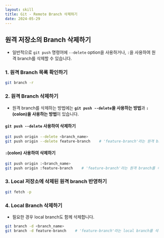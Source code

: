 ```yaml
---
layout: skill
title: Git - Remote Branch 삭제하기
date: 2024-05-29
---
```





## 원격 저장소의 Branch 삭제하기

- 일반적으로 `git push` 명령어에 `--delete` option을 사용하거나, `:`을 사용하여 원격 branch를 삭제할 수 있습니다.


### 1. 원격 Branch 목록 확인하기

```bash
git branch -r
```


### 2. 원격 Branch 삭제하기

- 원격 branch를 삭제하는 방법에는 **`git push --delete`을 사용하는 방법**과 **`:`(colon)을 사용하는 방법**이 있습니다.

#### `git push --delete` 사용하여 삭제하기

```bash
git push origin --delete <branch_name>
git push origin --delete feature-branch    # 'feature-branch'라는 원격 branch를 삭제
```

#### `:`(colon) 사용하여 삭제하기

```bash
git push origin :<branch_name>
git push origin :feature-branch    # 'feature-branch'라는 원격 branch를 삭제
```


### 3. Local 저장소에 삭제된 원격 branch 반영하기

```bash
git fetch -p
```


### 4. Local Branch 삭제하기

- 필요한 경우 local branch도 함께 삭제합니다.

```bash
git branch -d <branch_name>
git branch -d feature-branch    # 'feature-branch'라는 local branch를 삭제
```
